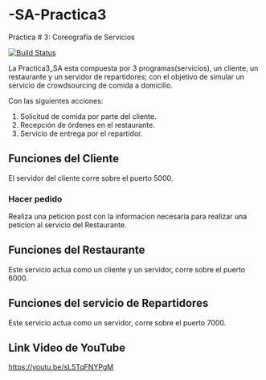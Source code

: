 # -SA-Practica3
Práctica # 3: Coreografía de Servicios

[![Build Status](https://travis-ci.org/joemccann/dillinger.svg?branch=master)](https://travis-ci.org/joemccann/dillinger)

La Practica3_SA esta compuesta por 3 programas(servicios), un cliente, un restaurante y un servidor de repartidores; con el objetivo de simular un servicio de crowdsourcing de comida a domicilio.

Con las siguientes acciones:

  1. Solicitud de comida por parte del cliente.
  2. Recepción de órdenes en el restaurante.
  3. Servicio de entrega por el repartidor.
  
## Funciones del Cliente
El servidor del cliente corre sobre el puerto 5000.

### Hacer pedido
Realiza una peticion post con la informacion necesaria para realizar una peticion al servicio del Restaurante.

## Funciones del Restaurante
Este servicio actua como un cliente y un servidor, corre sobre el puerto 6000.

## Funciones del servicio de Repartidores
Este servicio actua como un servidor, corre sobre el puerto 7000.

## Link Video de YouTube
https://youtu.be/sL5TqFNYPgM

